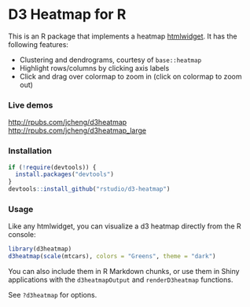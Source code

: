 # D3 Heatmap for R

This is an R package that implements a heatmap [htmlwidget](http://htmlwidgets.org). It has the following features:

* Clustering and dendrograms, courtesy of `base::heatmap`
* Highlight rows/columns by clicking axis labels
* Click and drag over colormap to zoom in (click on colormap to zoom out)

### Live demos

http://rpubs.com/jcheng/d3heatmap  
http://rpubs.com/jcheng/d3heatmap_large

### Installation

```r
if (!require(devtools)) {
  install.packages("devtools")
}
devtools::install_github("rstudio/d3-heatmap")
```

### Usage

Like any htmlwidget, you can visualize a d3 heatmap directly from the R console:

```r
library(d3heatmap)
d3heatmap(scale(mtcars), colors = "Greens", theme = "dark")
```

You can also include them in R Markdown chunks, or use them in Shiny applications with the `d3heatmapOutput` and `renderD3heatmap` functions.

See `?d3heatmap` for options.
